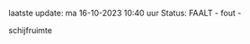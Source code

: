 laatste update: 
ma 16-10-2023 10:40   uur 
Status: FAALT - fout - 
<div class="service R">schijfruimte</div>